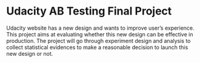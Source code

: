 # Udacity AB Testing Final Project
Udacity website has a new design and wants to improve user’s experience. This project aims at evaluating whether this new design can be effective in production. The project will go through experiment design and analysis to collect statistical evidences to make a reasonable decision to launch this new design or not. 
